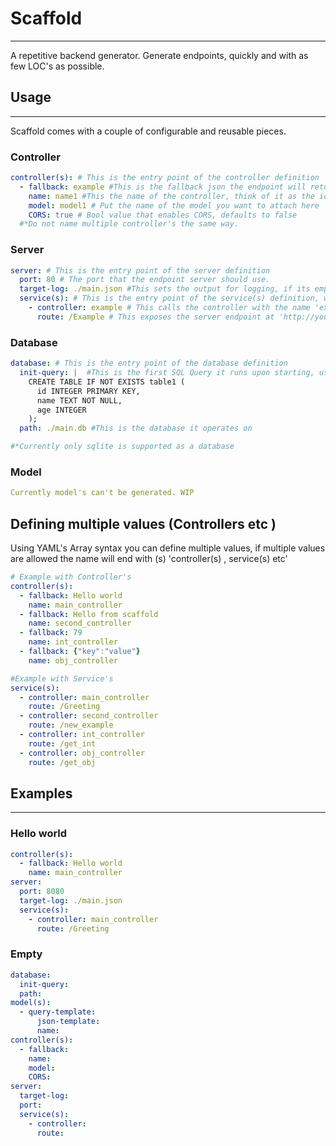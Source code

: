 # Scaffold

---
A repetitive backend generator. Generate endpoints, quickly and with as few LOC's as possible.

## Usage

---
Scaffold comes with a couple of configurable and reusable pieces.
### Controller
```YAML
controller(s): # This is the entry point of the controller definition
  - fallback: example #This is the fallback json the endpoint will return if the model is empty or returns an error.
    name: name1 #This the name of the controller, think of it as the id that is used to call it
    model: model1 # Put the name of the model you want to attach here
    CORS: true # Bool value that enables CORS, defaults to false
  #*Do not name multiple controller's the same way.
```
### Server
```YAML
server: # This is the entry point of the server definition
  port: 80 # The port that the endpoint server should use.
  target-log: ./main.json #This sets the output for logging, if its empty it just logs to stdout
  service(s): # This is the entry point of the service(s) definition, where you attach endpoints to logic.
    - controller: example # This calls the controller with the name 'example'
      route: /Example # This exposes the server endpoint at 'http://yourIpHere:port/Example'
```
### Database
```yaml
database: # This is the entry point of the database definition
  init-query: |  #This is the first SQL Query it runs upon starting, use it to setup the database
    CREATE TABLE IF NOT EXISTS table1 (
      id INTEGER PRIMARY KEY,
      name TEXT NOT NULL,
      age INTEGER
    );
  path: ./main.db #This is the database it operates on

#*Currently only sqlite is supported as a database
```
### Model
```Yaml
Currently model's can't be generated. WIP
```

## Defining multiple values (Controllers etc )
Using YAML's Array syntax you can define multiple values, 
if multiple values are allowed the name will end with (s) 'controller(s) , service(s) etc'
```yaml
# Example with Controller's
controller(s):
  - fallback: Hello world
    name: main_controller
  - fallback: Hello from scaffold
    name: second_controller
  - fallback: 79
    name: int_controller
  - fallback: {"key":"value"}
    name: obj_controller

#Example with Service's
service(s):
  - controller: main_controller
    route: /Greeting
  - controller: second_controller
    route: /new_example
  - controller: int_controller
    route: /get_int
  - controller: obj_controller
    route: /get_obj
```
## Examples

---
### Hello world
```YAML
controller(s):
  - fallback: Hello world
    name: main_controller
server:
  port: 8080
  target-log: ./main.json
  service(s):
    - controller: main_controller
      route: /Greeting

```
### Empty
```YAML
database:
  init-query: 
  path:
model(s):
  - query-template:
      json-template:
      name:
controller(s):
  - fallback:
    name: 
    model:
    CORS:
server:
  target-log:
  port: 
  service(s):
    - controller:
      route:
 
```
